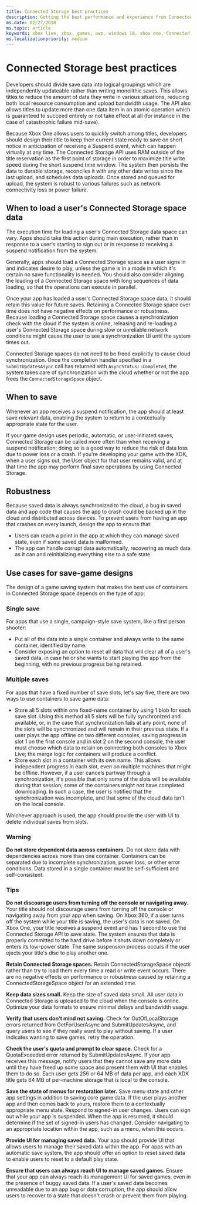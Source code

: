 ```yaml
---
title: Connected Storage best practices
description: Getting the best performance and experience from Connected Storage, such as when to load and save.
ms.date: 02/27/2018
ms.topic: article
keywords: xbox live, xbox, games, uwp, windows 10, xbox one, Connected Storage
ms.localizationpriority: medium
---
```


# Connected Storage best practices

Developers should divide save data into logical groupings which are independently updateable rather than writing monolithic saves. This allows titles to reduce the amount of data they write in various situations, reducing both local resource consumption and upload bandwidth usage. The API also allows titles to update more than one data item in an atomic operation which is guaranteed to succeed entirely or not take effect at all (for instance in the case of catastrophic failure mid-save).

Because Xbox One allows users to quickly switch among titles, developers should design their title to keep their current state ready to save on short notice in anticipation of receiving a Suspend event, which can happen virtually at any time. The Connected Storage API uses RAM outside of the title reservation as the first point of storage in order to maximize title write speed during the short suspend time window. The system then persists the data to durable storage, reconciles it with any other data writes since the last upload, and schedules data uploads. Once stored and queued for upload, the system is robust to various failures such as network connectivity loss or power failure.

## When to load a user's Connected Storage space data

The execution time for loading a user's Connected Storage data space can vary. Apps should take this action during main execution, rather than in response to a user's starting to sign out or in response to receiving a suspend notification from the system.

Generally, apps should load a Connected Storage space as a user signs in and indicates desire to play, unless the game is in a mode in which it's certain no save functionality is needed. You should also consider aligning the loading of a Connected Storage space with long sequences of data loading, so that the operations can execute in parallel.

Once your app has loaded a user's Connected Storage space data, it should retain this value for future saves. Retaining a Connected Storage space over time does not have negative effects on performance or robustness. Because loading a Connected Storage space causes a synchronization check with the cloud if the system is online, releasing and re-loading a user's Connected Storage space during slow or unreliable network conditions might cause the user to see a synchronization UI until the system times out.

Connected Storage spaces do not need to be freed explicitly to cause cloud synchronization. Once the completion handler specified in a `SubmitUpdatesAsync` call has returned with `AsyncStatus::Completed`, the system takes care of synchronization with the cloud whether or not the app frees the `ConnectedStorageSpace` object.

## When to save

Whenever an app receives a suspend notification, the app should at least save relevant data, enabling the system to return to a contextually appropriate state for the user.

If your game design uses periodic, automatic, or user-initiated saves, Connected Storage can be called more often than when receiving a suspend notification; doing so is a good way to reduce the risk of data loss due to power loss or a crash.
If you're developing your game with the XDK, when a user signs out, the User object for that user remains valid, and at that time the app may perform final save operations by using Connected Storage.

## Robustness

Because saved data is always synchronized to the cloud, a bug in saved data and app code that causes the app to crash could be backed up in the cloud and distributed across devices. To prevent users from having an app that crashes on every launch, design the app to ensure that:

-	Users can reach a point in the app at which they can manage saved state, even if some saved data is malformed.
-	The app can handle corrupt data automatically, recovering as much data as it can and reinitializing everything else to a safe state.

## Use cases for save-game designs

The design of a game saving system that makes the best use of containers in Connected Storage space depends on the type of app:

### Single save

For apps that use a single, campaign-style save system, like a first person shooter:

-	Put all of the data into a single container and always write to the same container, identified by name.
-	Consider exposing an option to reset all data that will clear all of a user's saved data, in case he or she wants to start playing the app from the beginning, with no previous progress being retained.

### Multiple saves

For apps that have a fixed number of save slots, let's say five, there are two ways to use containers to save game data:

-	Store all 5 slots within one fixed-name container by using 1 blob for each save slot. Using this method all 5 slots will be fully synchronized and available, or, in the case that synchronization fails at any point, none of the slots will be synchronized and will remain in their previous state. If a user plays the app offline on two different consoles, saving progress in slot 1 on the first console and in slot 2 on the second console, the user must choose which data to retain on connecting both consoles to Xbox Live; the merge logic for containers will produce a conflict.
-	Store each slot in a container with its own name. This allows independent progress in each slot, even on multiple machines that might be offline. However, if a user cancels partway through a synchronization, it's possible that only some of the slots will be available during that session; some of the containers might not have completed downloading. In such a case, the user is notified that the synchronization was incomplete, and that some of the cloud data isn't on the local console.

Whichever approach is used, the app should provide the user with UI to delete individual saves from slots.

### Warning

**Do not store dependent data across containers.** Do not store data with dependencies across more than one container. Containers can be separated due to incomplete synchronization, power loss, or other error conditions. Data stored in a single container must be self-sufficient and self-consistent.

### Tips

**Do not discourage users from turning off the console or navigating away.** Your title should not discourage users from turning off the console or navigating away from your app when saving. On Xbox 360, if a user turns off the system while your title is saving, the user's data is not saved. On Xbox One, your title receives a suspend event and has 1 second to use the Connected Storage API to save state. The system ensures that data is properly committed to the hard drive before it shuts down completely or enters its low-power state. The same suspension process occurs if the user ejects your title's disc to play another one.

**Retain Connected Storage spaces.** Retain ConnectedStorageSpace objects rather than try to load them every time a read or write event occurs. There are no negative effects on performance or robustness caused by retaining a ConnectedStorageSpace object for an extended time.

**Keep data sizes small.** Keep the size of saved data small. All user data in Connected Storage is uploaded to the cloud when the console is online. Optimize your data formats to ensure minimal delays and bandwidth usage.

**Verify that users don't mind not saving.** Check for OutOfLocalStorage errors returned from GetForUserAsync and SubmitUpdatesAsync, and query users to see if they really want to play without saving. If a user indicates wanting to save games, retry the operation.

**Check the user's quota and prompt to clear space.** Check for a QuotaExceeded error returned by SubmitUpdatesAsync. If your app receives this message, notify users that they cannot save any more data until they have freed up some space and present them with UI that enables them to do so. Each user gets 256 or 64 MB of data per app, and each XDK title gets 64 MB of per-machine storage that is local to the console.

**Save the state of menus for restoration later.** Save menu state and other app settings in addition to saving core game data. If the user plays another app and then comes back to yours, restore them to a contextually appropriate menu state.
Respond to signed-in user changes. Users can sign out while your app is suspended. When the app is resumed, it should determine if the set of signed-in users has changed. Consider navigating to an appropriate location within the app, such as a menu, when this occurs.

**Provide UI for managing saved data.** Your app should provide UI that allows users to manage their saved data within the app. For apps with an automatic save system, the app should offer an option to reset saved data to enable users to reset to a default play state.

**Ensure that users can always reach UI to manage saved games.** Ensure that your app can always reach its management UI for saved games, even in the presence of buggy saved data. If a user's saved data becomes unreadable due to an app bug or data corruption, the app should allow users to recover to a state that doesn't crash or prevent them from playing.